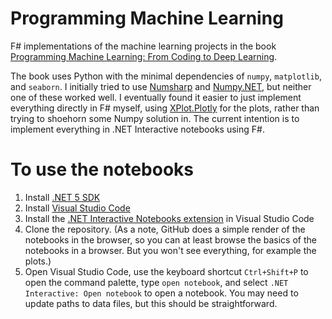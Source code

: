 # Programming Machine Learning

F# implementations of the machine learning projects in the book [Programming Machine Learning: From Coding to Deep Learning](https://pragprog.com/titles/pplearn/programming-machine-learning/).

The book uses Python with the minimal dependencies of `numpy`, `matplotlib`, and `seaborn`. I initially tried to use [Numsharp](https://github.com/SciSharp/NumSharp) and [Numpy.NET](https://github.com/SciSharp/Numpy.NET), but neither one of these worked well. I eventually found it easier to just implement everything directly in F# myself, using [XPlot.Plotly](https://fslab.org/XPlot/) for the plots, rather than trying to shoehorn some Numpy solution in. The current intention is to implement everything in .NET Interactive notebooks using F#.

# To use the notebooks

1. Install [.NET 5 SDK](https://dotnet.microsoft.com/download/dotnet/5.0)
2. Install [Visual Studio Code](https://code.visualstudio.com/)
3. Install the [.NET Interactive Notebooks extension](https://marketplace.visualstudio.com/items?itemName=ms-dotnettools.dotnet-interactive-vscode) in Visual Studio Code
4. Clone the repository. (As a note, GitHub does a simple render of the notebooks in the browser, so you can at least browse the basics of the notebooks in a browser. But you won't see everything, for example the plots.)
5. Open Visual Studio Code, use the keyboard shortcut `Ctrl+Shift+P` to open the command palette, type `open notebook`, and select `.NET Interactive: Open notebook` to open a notebook. You may need to update paths to data files, but this should be straightforward.
